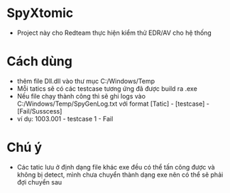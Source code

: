 # SpyXtomic 
- Project này cho Redteam thực hiện kiểm thử EDR/AV cho hệ thống
# Cách dùng
- thêm file Dll.dll vào thư mục C:/Windows/Temp
- Mỗi tatics sẽ có các testcase tương ứng đã được build ra .exe
- Nếu file chạy thành công thì sẽ ghi logs vào C:/Windows/Temp/SpyGenLog.txt với format 
[Tatic] - [testcase] - [Fail/Susscess]
- ví dụ: 1003.001 - testcase 1 - Fail
# Chú ý
- Các tatic lưu ở định dạng file khác exe đều có thể tấn công được và không bị detect, mình chưa chuyển thành dạng exe nên có thể sẽ phải đợi chuyển sau
